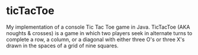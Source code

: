 # ticTacToe
My implementation of a console Tic Tac Toe game in Java.
TicTacToe (AKA noughts & crosses) is a game in which two players seek in alternate turns to complete a row, a column, or a diagonal with either three O's or three X's drawn in the spaces of a grid of nine squares.
